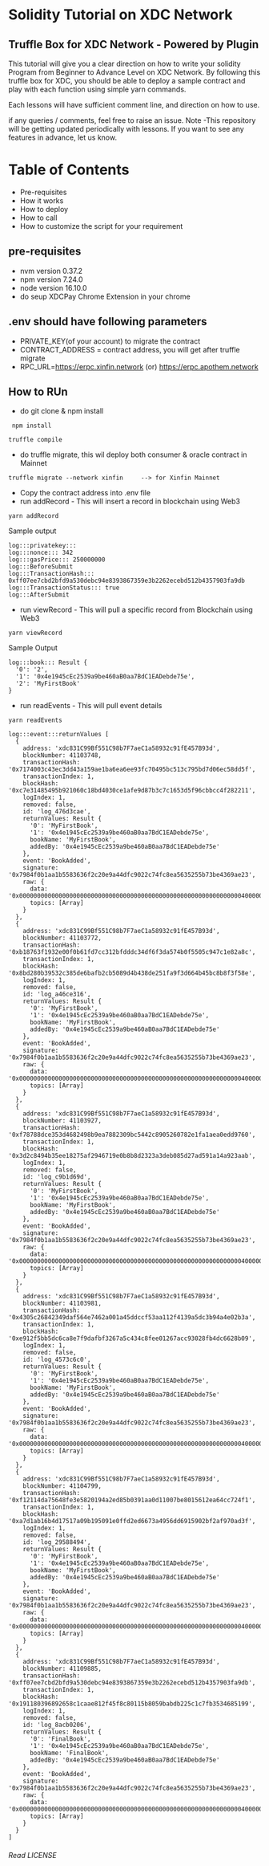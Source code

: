 # Solidity Tutorial on XDC Network
## Truffle Box for XDC Network - Powered by Plugin

This tutorial will give you a clear direction on how to write your solidity Program from Beginner to Advance Level on XDC Network. By following this truffle box for XDC, you should be able to deploy a sample contract and play with each function using simple yarn commands.

Each lessons will have sufficient comment line, and direction on how to use.

if any queries / comments, feel free to raise an issue.
Note -This repository will be getting updated periodically with lessons. If you want to see any features in advance, let us know.

# Table of Contents
- Pre-requisites
- How it works
- How to deploy
- How to call
- How to customize the script for your requirement

## pre-requisites
- nvm version 0.37.2
- npm version 7.24.0
- node version 16.10.0
- do seup XDCPay Chrome Extension in your chrome 

## .env should have following parameters
- PRIVATE_KEY(of your account) to migrate the contract
- CONTRACT_ADDRESS = contract address, you will get after truffle migrate
- RPC_URL=https://erpc.xinfin.network (or) https://erpc.apothem.network 

## How to RUn
- do git clone & npm install

```
 npm install
```
```
truffle compile
```
- do truffle migrate, this wil deploy both consumer & oracle contract in Mainnet
```
truffle migrate --network xinfin     --> for Xinfin Mainnet
```
- Copy the contract address into .env file
- run addRecord - This will insert a record in blockchain using Web3
```
yarn addRecord
```
Sample output
```
log:::privatekey::: 
log:::nonce::: 342
log:::gasPrice::: 250000000
log:::BeforeSubmit
log:::TransactionHash::: 0xff07ee7cbd2bfd9a530debc94e8393867359e3b2262ecebd512b4357903fa9db
log:::TransactionStatus::: true
log:::AfterSubmit
```

- run viewRecord - This will pull a specific record from Blockchain using Web3
```
yarn viewRecord
```
Sample Output
```
log:::book::: Result {
  '0': '2',
  '1': '0x4e1945cEc2539a9be460aB0aa7BdC1EADebde75e',
  '2': 'MyFirstBook'
}
```
- run readEvents - This will pull event details
```
yarn readEvents
```
```
log:::event:::returnValues [
  {
    address: 'xdc831C99Bf551C98b7F7aeC1a58932c91fE457B93d',
    blockNumber: 41103748,
    transactionHash: '0x7174003c43ec3dd43a159ae1ba6ea6ee93fc70495bc513c795bd7d06ec58dd5f',
    transactionIndex: 1,
    blockHash: '0xc7e31485495b921060c18bd4030ce1afe9d87b3c7c1653d5f96cbbcc4f282211',
    logIndex: 1,
    removed: false,
    id: 'log_476d3cae',
    returnValues: Result {
      '0': 'MyFirstBook',
      '1': '0x4e1945cEc2539a9be460aB0aa7BdC1EADebde75e',
      bookName: 'MyFirstBook',
      addedBy: '0x4e1945cEc2539a9be460aB0aa7BdC1EADebde75e'
    },
    event: 'BookAdded',
    signature: '0x7984f0b1aa1b5583636f2c20e9a44dfc9022c74fc8ea5635255b73be4369ae23',
    raw: {
      data: '0x00000000000000000000000000000000000000000000000000000000000000400000000000000000000000004e1945cec2539a9be460ab0aa7bdc1eadebde75e000000000000000000000000000000000000000000000000000000000000000b4d794669727374426f6f6b000000000000000000000000000000000000000000',
      topics: [Array]
    }
  },
  {
    address: 'xdc831C99Bf551C98b7F7aeC1a58932c91fE457B93d',
    blockNumber: 41103772,
    transactionHash: '0xb18763f1932e00f0b61fd7cc312bfdddc34df6f3da574b0f5505c947c1e82a8c',
    transactionIndex: 1,
    blockHash: '0x8bd280b39532c385de6bafb2cb5089d4b438de251fa9f3d664b45bc8b8f3f58e',
    logIndex: 1,
    removed: false,
    id: 'log_a46ce316',
    returnValues: Result {
      '0': 'MyFirstBook',
      '1': '0x4e1945cEc2539a9be460aB0aa7BdC1EADebde75e',
      bookName: 'MyFirstBook',
      addedBy: '0x4e1945cEc2539a9be460aB0aa7BdC1EADebde75e'
    },
    event: 'BookAdded',
    signature: '0x7984f0b1aa1b5583636f2c20e9a44dfc9022c74fc8ea5635255b73be4369ae23',
    raw: {
      data: '0x00000000000000000000000000000000000000000000000000000000000000400000000000000000000000004e1945cec2539a9be460ab0aa7bdc1eadebde75e000000000000000000000000000000000000000000000000000000000000000b4d794669727374426f6f6b000000000000000000000000000000000000000000',
      topics: [Array]
    }
  },
  {
    address: 'xdc831C99Bf551C98b7F7aeC1a58932c91fE457B93d',
    blockNumber: 41103927,
    transactionHash: '0xf78788dce353d4682498b9ea7882309bc5442c8905260782e1fa1aea0edd9760',
    transactionIndex: 1,
    blockHash: '0x3d2c8494b35ee18275af2946719e0b8b8d2323a3deb085d27ad591a14a923aab',
    logIndex: 1,
    removed: false,
    id: 'log_c9b1d69d',
    returnValues: Result {
      '0': 'MyFirstBook',
      '1': '0x4e1945cEc2539a9be460aB0aa7BdC1EADebde75e',
      bookName: 'MyFirstBook',
      addedBy: '0x4e1945cEc2539a9be460aB0aa7BdC1EADebde75e'
    },
    event: 'BookAdded',
    signature: '0x7984f0b1aa1b5583636f2c20e9a44dfc9022c74fc8ea5635255b73be4369ae23',
    raw: {
      data: '0x00000000000000000000000000000000000000000000000000000000000000400000000000000000000000004e1945cec2539a9be460ab0aa7bdc1eadebde75e000000000000000000000000000000000000000000000000000000000000000b4d794669727374426f6f6b000000000000000000000000000000000000000000',
      topics: [Array]
    }
  },
  {
    address: 'xdc831C99Bf551C98b7F7aeC1a58932c91fE457B93d',
    blockNumber: 41103981,
    transactionHash: '0x4305c26842349daf564e7462a001a45ddccf53aa112f4139a5dc3b94a4e02b3a',
    transactionIndex: 1,
    blockHash: '0xe912f5bb5dc6ca8e7f9dafbf3267a5c434c8fee01267acc93028fb4dc6628b09',
    logIndex: 1,
    removed: false,
    id: 'log_4573c6c0',
    returnValues: Result {
      '0': 'MyFirstBook',
      '1': '0x4e1945cEc2539a9be460aB0aa7BdC1EADebde75e',
      bookName: 'MyFirstBook',
      addedBy: '0x4e1945cEc2539a9be460aB0aa7BdC1EADebde75e'
    },
    event: 'BookAdded',
    signature: '0x7984f0b1aa1b5583636f2c20e9a44dfc9022c74fc8ea5635255b73be4369ae23',
    raw: {
      data: '0x00000000000000000000000000000000000000000000000000000000000000400000000000000000000000004e1945cec2539a9be460ab0aa7bdc1eadebde75e000000000000000000000000000000000000000000000000000000000000000b4d794669727374426f6f6b000000000000000000000000000000000000000000',
      topics: [Array]
    }
  },
  {
    address: 'xdc831C99Bf551C98b7F7aeC1a58932c91fE457B93d',
    blockNumber: 41104799,
    transactionHash: '0xf12114da75648fe3e5820194a2ed85b0391aa0d11007be8015612ea64cc724f1',
    transactionIndex: 1,
    blockHash: '0xa7d1ab16b4d17517a09b195091e0ffd2ed6673a4956dd6915902bf2af970ad3f',
    logIndex: 1,
    removed: false,
    id: 'log_29588494',
    returnValues: Result {
      '0': 'MyFirstBook',
      '1': '0x4e1945cEc2539a9be460aB0aa7BdC1EADebde75e',
      bookName: 'MyFirstBook',
      addedBy: '0x4e1945cEc2539a9be460aB0aa7BdC1EADebde75e'
    },
    event: 'BookAdded',
    signature: '0x7984f0b1aa1b5583636f2c20e9a44dfc9022c74fc8ea5635255b73be4369ae23',
    raw: {
      data: '0x00000000000000000000000000000000000000000000000000000000000000400000000000000000000000004e1945cec2539a9be460ab0aa7bdc1eadebde75e000000000000000000000000000000000000000000000000000000000000000b4d794669727374426f6f6b000000000000000000000000000000000000000000',
      topics: [Array]
    }
  },
  {
    address: 'xdc831C99Bf551C98b7F7aeC1a58932c91fE457B93d',
    blockNumber: 41109885,
    transactionHash: '0xff07ee7cbd2bfd9a530debc94e8393867359e3b2262ecebd512b4357903fa9db',
    transactionIndex: 1,
    blockHash: '0x191180396892658c1caae812f45f8c80115b8059babdb225c1c7fb3534685199',
    logIndex: 1,
    removed: false,
    id: 'log_8acb0206',
    returnValues: Result {
      '0': 'FinalBook',
      '1': '0x4e1945cEc2539a9be460aB0aa7BdC1EADebde75e',
      bookName: 'FinalBook',
      addedBy: '0x4e1945cEc2539a9be460aB0aa7BdC1EADebde75e'
    },
    event: 'BookAdded',
    signature: '0x7984f0b1aa1b5583636f2c20e9a44dfc9022c74fc8ea5635255b73be4369ae23',
    raw: {
      data: '0x00000000000000000000000000000000000000000000000000000000000000400000000000000000000000004e1945cec2539a9be460ab0aa7bdc1eadebde75e000000000000000000000000000000000000000000000000000000000000000946696e616c426f6f6b0000000000000000000000000000000000000000000000',
      topics: [Array]
    }
  }
]
```
######  Read LICENSE
